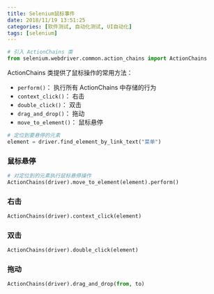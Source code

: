```yaml
---
title: Selenium鼠标事件
date: 2018/11/19 13:51:25
categories: [软件测试, 自动化测试, UI自动化]
tags: [selenium]
---
```


```python
# 引入 ActionChains 类
from selenium.webdriver.common.action_chains import ActionChains
```

ActionChains 类提供了鼠标操作的常用方法：

- `perform()`： 执行所有 ActionChains 中存储的行为
- `context_click()`： 右击
- `double_click()`： 双击
- `drag_and_drop()`： 拖动
- `move_to_element()`： 鼠标悬停

```python
# 定位到要悬停的元素
element = driver.find_element_by_link_text("菜单")
```

### 鼠标悬停

```python
# 对定位到的元素执行鼠标悬停操作
ActionChains(driver).move_to_element(element).perform()
```

### 右击

```python
ActionChains(driver).context_click(element)
```

### 双击

```python
ActionChains(driver).double_click(element)
```

### 拖动

```python
ActionChains(driver).drag_and_drop(from, to)
```

